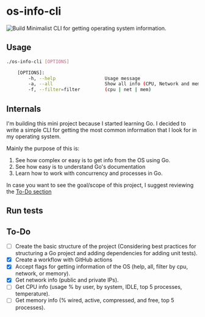 # os-info-cli

![Build](https://github.com/JusethAg/os-info-cli/workflows/build/badge.svg)
Minimalist CLI for getting operating system information.

## Usage
```sh
./os-info-cli [OPTIONS]

    [OPTIONS]:
        -h, --help                  Usage message
        -a, --all                   Show all info (CPU, Network and memory)
        -f, --filter=filter         (cpu | net | mem)
```



## Internals
I'm building this mini project because I started learning Go. I decided to write a simple CLI for getting the most common information that I look for in my operating system. 

Mainly the purpose of this is:

1. See how complex or easy is to get info from the OS using Go.
2. See how easy is to understand Go's documentation
3. Learn how to work with concurrency and processes in Go.

In case you want to see the goal/scope of this project, I suggest reviewing the [To-Do section](#to-do-) 
## Run tests

## To-Do
- [ ] Create the basic structure of the project (Considering best practices for structuring a Go project and adding dependencies for adding unit tests).
- [X] Create a workflow with GitHub actions
- [X] Accept flags for getting information of the OS (help, all, filter by cpu, network, or memory).
- [X] Get network info (public and private IPs).
- [ ] Get CPU info (usage % by user, by system, IDLE, top 5 processes, temperature).
- [ ] Get memory info (% wired, active, compressed, and free, top 5 processes).